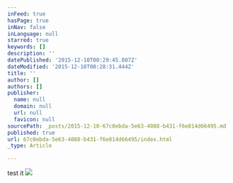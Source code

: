 ```yaml
---
inFeed: true
hasPage: true
inNav: false
inLanguage: null
starred: true
keywords: []
description: ''
datePublished: '2015-12-10T00:29:45.807Z'
dateModified: '2015-12-10T00:28:31.444Z'
title: ''
author: []
authors: []
publisher:
  name: null
  domain: null
  url: null
  favicon: null
sourcePath: _posts/2015-12-10-67c0ebda-5e63-4088-b431-f6e814d66495.md
published: true
url: 67c0ebda-5e63-4088-b431-f6e814d66495/index.html
_type: Article

---
```

test it
![](https://the-grid-user-content.s3-us-west-2.amazonaws.com/64f7e8fd-c0d3-49f2-819a-6e5a912e917b.jpg)
